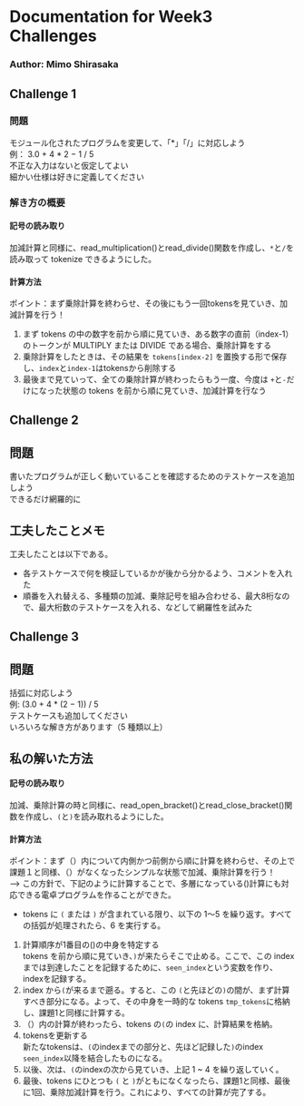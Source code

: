 # Documentation for Week3 Challenges
### Author: Mimo Shirasaka

## Challenge 1
### 問題<br>
モジュール化されたプログラムを変更して、「*」「/」に対応しよう<br>
例： 3.0 + 4 * 2 − 1 / 5<br>
不正な入力はないと仮定してよい<br>
細かい仕様は好きに定義してください<br>

### 解き方の概要<br>
#### 記号の読み取り
加減計算と同様に、read_multiplication()とread_divide()関数を作成し、`*`と`/`を読み取って tokenize できるようにした。<br>
#### 計算方法
ポイント：まず乗除計算を終わらせ、その後にもう一回tokensを見ていき、加減計算を行う！<br>
1. まず tokens の中の数字を前から順に見ていき、ある数字の直前（index-1）のトークンが MULTIPLY または DIVIDE である場合、乗除計算をする<br>
2. 乗除計算をしたときは、その結果を `tokens[index-2]` を置換する形で保存し、`index`と`index-1`はtokensから削除する<br>
3. 最後まで見ていって、全ての乗除計算が終わったらもう一度、今度は `+`と`-`だけになった状態の tokens を前から順に見ていき、加減計算を行なう<br>

## Challenge 2
## 問題<br>
書いたプログラムが正しく動いていることを確認するためのテストケースを追加しよう<br>
できるだけ網羅的に<br>

## 工夫したことメモ<br>
工夫したことは以下である。<br>
- 各テストケースで何を検証しているかが後から分かるよう、コメントを入れた<br>
- 順番を入れ替える、多種類の加減、乗除記号を組み合わせる、最大8桁なので、最大桁数のテストケースを入れる、などして網羅性を試みた<br>

## Challenge 3
## 問題<br>
括弧に対応しよう<br>
例:  (3.0 + 4 * (2 − 1)) / 5<br>
テストケースも追加してください<br>
いろいろな解き方があります（5 種類以上）<br>

## 私の解いた方法
#### 記号の読み取り
加減、乗除計算の時と同様に、read_open_bracket()とread_close_bracket()関数を作成し、`(`と`)`を読み取れるようにした。<br>
#### 計算方法
ポイント：まず（）内について内側かつ前側から順に計算を終わらせ、その上で課題１と同様、（）がなくなったシンプルな状態で加減、乗除計算を行う！<br>
--> この方針で、下記のように計算することで、多層になっている()計算にも対応できる電卓プログラムを作ることができた。<br>

* tokens に `(` または `)` が含まれている限り、以下の 1〜5 を繰り返す。すべての括弧が処理されたら、6 を実行する。
1. 計算順序が1番目の()の中身を特定する<br>
tokens を前から順に見ていき、`)`が来たらそこで止める。ここで、この index までは到達したことを記録するために、`seen_index`という変数を作り、indexを記録する。
2. index から`(`が来るまで遡る。すると、この `(`と先ほどの`)`の間が、まず計算すべき部分になる。よって、その中身を一時的な tokens `tmp_tokens`に格納し、課題1と同様に計算する。<br>
3. （）内の計算が終わったら、tokens の`(`の index に、計算結果を格納。
4. tokensを更新する<br>
新たなtokensは、`(`のindexまでの部分と、先ほど記録した`)`のindex `seen_index`以降を結合したものになる。<br>
5. 以後、次は、`(`のindexの次から見ていき、上記 1 ~ 4 を繰り返していく。<br>
6. 最後、tokens にひとつも `(` と `)`がともになくなったら、課題1と同様、最後に1回、乗除加減計算を行う。これにより、すべての計算が完了する。


